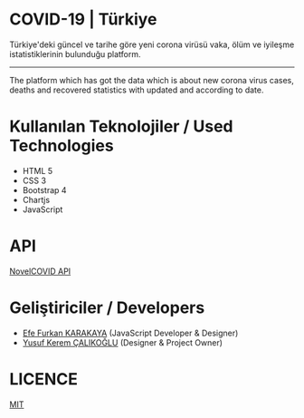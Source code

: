 # COVID-19 | Türkiye

Türkiye'deki güncel ve tarihe göre yeni corona virüsü vaka, ölüm ve iyileşme istatistiklerinin bulunduğu platform.
<hr>
The platform which has got the data which is about new corona virus cases, deaths and recovered statistics with updated and according to date.

# Kullanılan Teknolojiler / Used Technologies
* HTML 5
* CSS 3
* Bootstrap 4
* Chartjs
* JavaScript

# API
<a href="https://github.com/NovelCOVID/API">NovelCOVID API</a>

# Geliştiriciler / Developers
* <a href="https://github.com/efefurkankarakaya">Efe Furkan KARAKAYA</a> (JavaScript Developer & Designer)
* <a href="https://github.com/yusufkerem">Yusuf Kerem ÇALIKOĞLU</a> (Designer & Project Owner)

# LICENCE
<a href="LICENSE">MIT</a>